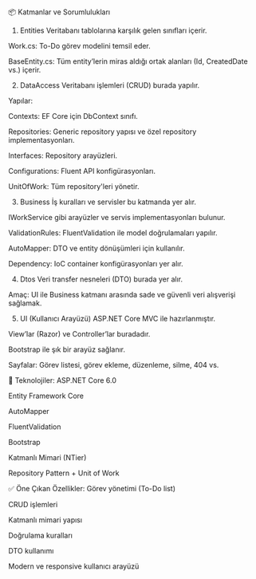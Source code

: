 📦 Katmanlar ve Sorumlulukları
1. Entities
Veritabanı tablolarına karşılık gelen sınıfları içerir.

Work.cs: To-Do görev modelini temsil eder.

BaseEntity.cs: Tüm entity’lerin miras aldığı ortak alanları (Id, CreatedDate vs.) içerir.

2. DataAccess
Veritabanı işlemleri (CRUD) burada yapılır.

Yapılar:

Contexts: EF Core için DbContext sınıfı.

Repositories: Generic repository yapısı ve özel repository implementasyonları.

Interfaces: Repository arayüzleri.

Configurations: Fluent API konfigürasyonları.

UnitOfWork: Tüm repository'leri yönetir.

3. Business
İş kuralları ve servisler bu katmanda yer alır.

IWorkService gibi arayüzler ve servis implementasyonları bulunur.

ValidationRules: FluentValidation ile model doğrulamaları yapılır.

AutoMapper: DTO ve entity dönüşümleri için kullanılır.

Dependency: IoC container konfigürasyonları yer alır.

4. Dtos
Veri transfer nesneleri (DTO) burada yer alır.

Amaç: UI ile Business katmanı arasında sade ve güvenli veri alışverişi sağlamak.

5. UI (Kullanıcı Arayüzü)
ASP.NET Core MVC ile hazırlanmıştır.

View’lar (Razor) ve Controller’lar buradadır.

Bootstrap ile şık bir arayüz sağlanır.

Sayfalar: Görev listesi, görev ekleme, düzenleme, silme, 404 vs.

🔧 Teknolojiler:
ASP.NET Core 6.0

Entity Framework Core

AutoMapper

FluentValidation

Bootstrap

Katmanlı Mimari (NTier)

Repository Pattern + Unit of Work

✅ Öne Çıkan Özellikler:
Görev yönetimi (To-Do list)

CRUD işlemleri

Katmanlı mimari yapısı

Doğrulama kuralları

DTO kullanımı

Modern ve responsive kullanıcı arayüzü
